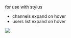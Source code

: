 for use with stylus

- channels expand on hover
- users list expand on hover

![](https://i.imgur.com/du5IMN6l.png)
